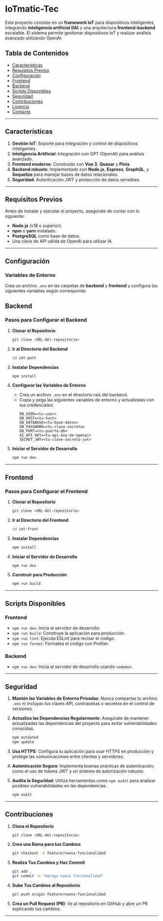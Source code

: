 # IoTmatic-Tec

Este proyecto consiste en un **framework IoT** para dispositivos inteligentes, integrando **inteligencia artificial (IA)** y una arquitectura **frontend-backend** escalable. El sistema permite gestionar dispositivos IoT y realizar análisis avanzado utilizando OpenAI.

## Tabla de Contenidos

- [Características](#características)
- [Requisitos Previos](#requisitos-previos)
- [Configuración](#configuración)
- [Frontend](#frontend)
- [Backend](#backend)
- [Scripts Disponibles](#scripts-disponibles)
- [Seguridad](#seguridad)
- [Contribuciones](#contribuciones)
- [Licencia](#licencia)
- [Contacto](#contacto)

---

## Características

1. **Gestión IoT**: Soporte para integración y control de dispositivos inteligentes.
2. **Inteligencia Artificial**: Integración con GPT (OpenAI) para análisis avanzado.
3. **Frontend moderno**: Construido con **Vue 3**, **Quasar** y **Pinia**.
4. **Backend robusto**: Implementado con **Node.js**, **Express**, **GraphQL**, y **Sequelize** para manejar bases de datos relacionales.
5. **Seguridad**: Autenticación JWT y protección de datos sensibles.

---

## Requisitos Previos

Antes de instalar y ejecutar el proyecto, asegúrate de contar con lo siguiente:

- **Node.js** (v18 o superior).
- **npm** o **yarn** instalado.
- **PostgreSQL** como base de datos.
- Una clave de API válida de OpenAI para utilizar IA.

---

## Configuración

### Variables de Entorno

Crea un archivo `.env` en las carpetas de **backend** y **frontend** y configura las siguientes variables según corresponda:

## Backend

### Pasos para Configurar el Backend

1. **Clonar el Repositorio**
   ```bash
   git clone <URL-del-repositorio>
   ```

2. **Ir al Directorio del Backend**
   ```bash
   cd iot-post
   ```

3. **Instalar Dependencias**
   ```bash
   npm install
   ```

4. **Configurar las Variables de Entorno**
   - Crea un archivo `.env` en el directorio raíz del backend.
   - Copia y pega las siguientes variables de entorno y actualízalas con tus credenciales:
     ```env
     DB_USER=<tu-user>
     DB_HOST=<tu-host>
     DB_DATABASE=<tu-base-datos>
     DB_PASSWORD=<tu-clave-secreta>
     DB_PORT=<tu-puerto-db>
     AI_API_KEY=<tu-api-key-de-openai>
     SECRET_JWT=<tu-clave-secreta-jwt>
     ```
5. **Iniciar el Servidor de Desarrollo**
   ```bash
   npm run dev
   ```

---

## Frontend

### Pasos para Configurar el Frontend

1. **Clonar el Repositorio**
   ```bash
   git clone <URL-del-repositorio>
   ```

2. **Ir al Directorio del Frontend**
   ```bash
   cd iot-front
   ```

3. **Instalar Dependencias**
   ```bash
   npm install
   ```

4. **Iniciar el Servidor de Desarrollo**
   ```bash
   npm run dev
   ```

5. **Construir para Producción**
   ```bash
   npm run build
   ```

---

## Scripts Disponibles

### Frontend
- `npm run dev`: Inicia el servidor de desarrollo.
- `npm run build`: Construye la aplicación para producción.
- `npm run lint`: Ejecuta ESLint para revisar el código.
- `npm run format`: Formatea el código con Prettier.

### Backend
- `npm run dev`: Inicia el servidor de desarrollo usando `nodemon`.

---

## Seguridad

1. **Mantén las Variables de Entorno Privadas**: Nunca compartas tu archivo `.env` ni incluyas tus claves API, contraseñas o secretos en el control de versiones.

2. **Actualiza las Dependencias Regularmente**: Asegúrate de mantener actualizadas las dependencias del proyecto para evitar vulnerabilidades conocidas.
   ```bash
   npm outdated
   npm update
   ```

3. **Usa HTTPS**: Configura tu aplicación para usar HTTPS en producción y protege las comunicaciones entre clientes y servidores.

4. **Autenticación Segura**: Implementa buenas prácticas de autenticación, como el uso de tokens JWT y un sistema de autorización robusto.

5. **Audita la Seguridad**: Utiliza herramientas como `npm audit` para analizar posibles vulnerabilidades en las dependencias.
   ```bash
   npm audit
   ```

---

## Contribuciones

1. **Clona el Repositorio**
   ```bash
   git clone <URL-del-repositorio>
   ```

2. **Crea una Rama para tus Cambios**
   ```bash
   git checkout -b feature/nueva-funcionalidad
   ```

3. **Realiza Tus Cambios y Haz Commit**
   ```bash
   git add .
   git commit -m "Agrega nueva funcionalidad"
   ```

4. **Sube Tus Cambios al Repositorio**
   ```bash
   git push origin feature/nueva-funcionalidad
   ```

5. **Crea un Pull Request (PR)**: Ve al repositorio en GitHub y abre un PR explicando tus cambios.

---

